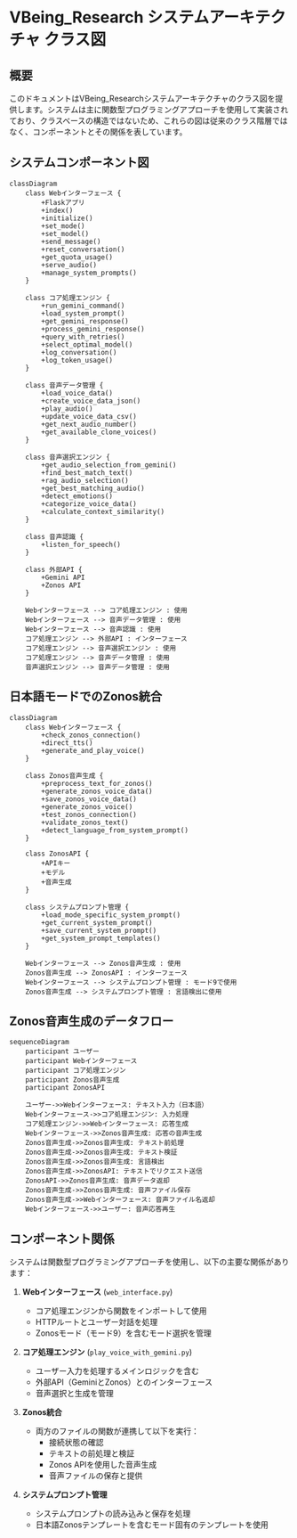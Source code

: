 # VBeing_Research システムアーキテクチャ クラス図

## 概要

このドキュメントはVBeing_Researchシステムアーキテクチャのクラス図を提供します。システムは主に関数型プログラミングアプローチを使用して実装されており、クラスベースの構造ではないため、これらの図は従来のクラス階層ではなく、コンポーネントとその関係を表しています。

## システムコンポーネント図

```mermaid
classDiagram
    class Webインターフェース {
        +Flaskアプリ
        +index()
        +initialize()
        +set_mode()
        +set_model()
        +send_message()
        +reset_conversation()
        +get_quota_usage()
        +serve_audio()
        +manage_system_prompts()
    }
    
    class コア処理エンジン {
        +run_gemini_command()
        +load_system_prompt()
        +get_gemini_response()
        +process_gemini_response()
        +query_with_retries()
        +select_optimal_model()
        +log_conversation()
        +log_token_usage()
    }
    
    class 音声データ管理 {
        +load_voice_data()
        +create_voice_data_json()
        +play_audio()
        +update_voice_data_csv()
        +get_next_audio_number()
        +get_available_clone_voices()
    }
    
    class 音声選択エンジン {
        +get_audio_selection_from_gemini()
        +find_best_match_text()
        +rag_audio_selection()
        +get_best_matching_audio()
        +detect_emotions()
        +categorize_voice_data()
        +calculate_context_similarity()
    }
    
    class 音声認識 {
        +listen_for_speech()
    }
    
    class 外部API {
        +Gemini API
        +Zonos API
    }
    
    Webインターフェース --> コア処理エンジン : 使用
    Webインターフェース --> 音声データ管理 : 使用
    Webインターフェース --> 音声認識 : 使用
    コア処理エンジン --> 外部API : インターフェース
    コア処理エンジン --> 音声選択エンジン : 使用
    コア処理エンジン --> 音声データ管理 : 使用
    音声選択エンジン --> 音声データ管理 : 使用
```

## 日本語モードでのZonos統合

```mermaid
classDiagram
    class Webインターフェース {
        +check_zonos_connection()
        +direct_tts()
        +generate_and_play_voice()
    }
    
    class Zonos音声生成 {
        +preprocess_text_for_zonos()
        +generate_zonos_voice_data()
        +save_zonos_voice_data()
        +generate_zonos_voice()
        +test_zonos_connection()
        +validate_zonos_text()
        +detect_language_from_system_prompt()
    }
    
    class ZonosAPI {
        +APIキー
        +モデル
        +音声生成
    }
    
    class システムプロンプト管理 {
        +load_mode_specific_system_prompt()
        +get_current_system_prompt()
        +save_current_system_prompt()
        +get_system_prompt_templates()
    }
    
    Webインターフェース --> Zonos音声生成 : 使用
    Zonos音声生成 --> ZonosAPI : インターフェース
    Webインターフェース --> システムプロンプト管理 : モード9で使用
    Zonos音声生成 --> システムプロンプト管理 : 言語検出に使用
```

## Zonos音声生成のデータフロー

```mermaid
sequenceDiagram
    participant ユーザー
    participant Webインターフェース
    participant コア処理エンジン
    participant Zonos音声生成
    participant ZonosAPI
    
    ユーザー->>Webインターフェース: テキスト入力（日本語）
    Webインターフェース->>コア処理エンジン: 入力処理
    コア処理エンジン->>Webインターフェース: 応答生成
    Webインターフェース->>Zonos音声生成: 応答の音声生成
    Zonos音声生成->>Zonos音声生成: テキスト前処理
    Zonos音声生成->>Zonos音声生成: テキスト検証
    Zonos音声生成->>Zonos音声生成: 言語検出
    Zonos音声生成->>ZonosAPI: テキストでリクエスト送信
    ZonosAPI->>Zonos音声生成: 音声データ返却
    Zonos音声生成->>Zonos音声生成: 音声ファイル保存
    Zonos音声生成->>Webインターフェース: 音声ファイル名返却
    Webインターフェース->>ユーザー: 音声応答再生
```

## コンポーネント関係

システムは関数型プログラミングアプローチを使用し、以下の主要な関係があります：

1. **Webインターフェース** (`web_interface.py`)
   - コア処理エンジンから関数をインポートして使用
   - HTTPルートとユーザー対話を処理
   - Zonosモード（モード9）を含むモード選択を管理

2. **コア処理エンジン** (`play_voice_with_gemini.py`)
   - ユーザー入力を処理するメインロジックを含む
   - 外部API（GeminiとZonos）とのインターフェース
   - 音声選択と生成を管理

3. **Zonos統合**
   - 両方のファイルの関数が連携して以下を実行：
     - 接続状態の確認
     - テキストの前処理と検証
     - Zonos APIを使用した音声生成
     - 音声ファイルの保存と提供

4. **システムプロンプト管理**
   - システムプロンプトの読み込みと保存を処理
   - 日本語Zonosテンプレートを含むモード固有のテンプレートを使用